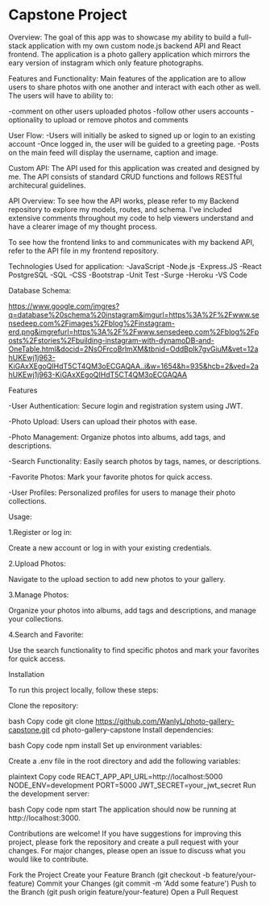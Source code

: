 # Capstone Project 

Overview: 
The goal of this app was to showcase my ability to build a full-stack application with my own custom node.js backend API and React frontend. The application is a photo gallery application which mirrors the eary version of instagram which only feature photographs. 

Features and Functionality: 
Main features of the application are to allow users to share photos with one another and interact with each other as well. The users will have to ability to: 

-comment on other users uploaded photos 
-follow other users accounts 
-optionality to upload or remove photos and comments 

User Flow: 
-Users will initially be asked to signed up or login to an existing account 
-Once logged in, the user will be guided to a greeting page. 
-Posts on the main feed will display the username, caption and image. 


Custom API: 
The API used for this application was created and designed by me. The API consists of standard CRUD functions and follows RESTful architecural guidelines.

API Overview: 
To see how the API works, please refer to my Backend repository to explore my models, routes, and schema. I've included extensive comments throughout my code to help viewers understand and have a clearer image of my thought process.

To see how the frontend links to and communicates with my backend API, refer to the API file in my frontend repository.

Technologies Used for application: 
-JavaScript 
-Node.js
-Express.JS
-React
PostgreSQL
-SQL
-CSS
-Bootstrap
-Unit Test 
-Surge 
-Heroku
-VS Code 

Database Schema: 

https://www.google.com/imgres?q=database%20schema%20instagram&imgurl=https%3A%2F%2Fwww.sensedeep.com%2Fimages%2Fblog%2Finstagram-erd.png&imgrefurl=https%3A%2F%2Fwww.sensedeep.com%2Fblog%2Fposts%2Fstories%2Fbuilding-instagram-with-dynamoDB-and-OneTable.html&docid=2NsOFrcoBrlmXM&tbnid=OddBplk7gvGiuM&vet=12ahUKEwj1j963-KiGAxXEgoQIHdT5CT4QM3oECGAQAA..i&w=1654&h=935&hcb=2&ved=2ahUKEwj1j963-KiGAxXEgoQIHdT5CT4QM3oECGAQAA


Features

-User Authentication: Secure login and registration system using JWT.

-Photo Upload: Users can upload their photos with ease.

-Photo Management: Organize photos into albums, add tags, and descriptions.

-Search Functionality: Easily search photos by tags, names, or descriptions.

-Favorite Photos: Mark your favorite photos for quick access.

-User Profiles: Personalized profiles for users to manage their photo collections.


Usage: 

1.Register or log in:

Create a new account or log in with your existing credentials.

2.Upload Photos:

Navigate to the upload section to add new photos to your gallery.

3.Manage Photos:

Organize your photos into albums, add tags and descriptions, and manage your collections.

4.Search and Favorite:

Use the search functionality to find specific photos and mark your favorites for quick access.



Installation

To run this project locally, follow these steps:

Clone the repository:

bash
Copy code
git clone https://github.com/WanlyL/photo-gallery-capstone.git
cd photo-gallery-capstone
Install dependencies:

bash
Copy code
npm install
Set up environment variables:

Create a .env file in the root directory and add the following variables:

plaintext
Copy code
REACT_APP_API_URL=http://localhost:5000
NODE_ENV=development
PORT=5000
JWT_SECRET=your_jwt_secret
Run the development server:

bash
Copy code
npm start
The application should now be running at http://localhost:3000.


Contributions are welcome! If you have suggestions for improving this project, please fork the repository and create a pull request with your changes. For major changes, please open an issue to discuss what you would like to contribute.

Fork the Project
Create your Feature Branch (git checkout -b feature/your-feature)
Commit your Changes (git commit -m 'Add some feature')
Push to the Branch (git push origin feature/your-feature)
Open a Pull Request













